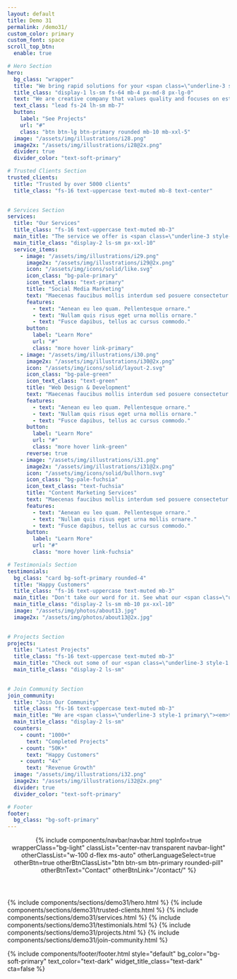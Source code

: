 ```yaml
---
layout: default
title: Demo 31
permalink: /demo31/
custom_color: primary
custom_font: space
scroll_top_btn:
  enable: true

# Hero Section
hero:
  bg_class: "wrapper"
  title: "We bring rapid solutions for your <span class=\"underline-3 style-1 primary\"><em>business</em></span>"
  title_class: "display-1 ls-sm fs-64 mb-4 px-md-8 px-lg-0"
  text: "We are creative company that values quality and focuses on establishing long-term relationships with customers."
  text_class: "lead fs-24 lh-sm mb-7"
  button:
    label: "See Projects"
    url: "#"
    class: "btn btn-lg btn-primary rounded mb-10 mb-xxl-5"
  image: "/assets/img/illustrations/i28.png"
  image2x: "/assets/img/illustrations/i28@2x.png"
  divider: true
  divider_color: "text-soft-primary"

# Trusted Clients Section
trusted_clients:
  title: "Trusted by over 5000 clients"
  title_class: "fs-16 text-uppercase text-muted mb-8 text-center"
 

# Services Section
services:
  title: "Our Services"
  title_class: "fs-16 text-uppercase text-muted mb-3"
  main_title: "The service we offer is <span class=\"underline-3 style-1 primary\"><em>designed</em></span> to meet your business needs."
  main_title_class: "display-2 ls-sm px-xxl-10"
  service_items:
    - image: "/assets/img/illustrations/i29.png"
      image2x: "/assets/img/illustrations/i29@2x.png"
      icon: "/assets/img/icons/solid/like.svg"
      icon_class: "bg-pale-primary"
      icon_text_class: "text-primary"
      title: "Social Media Marketing"
      text: "Maecenas faucibus mollis interdum sed posuere consectetur est at lobortis. Scelerisque id ligula porta felis euismod semper. Fusce dapibus tellus."
      features:
        - text: "Aenean eu leo quam. Pellentesque ornare."
        - text: "Nullam quis risus eget urna mollis ornare."
        - text: "Fusce dapibus, tellus ac cursus commodo."
      button:
        label: "Learn More"
        url: "#"
        class: "more hover link-primary"
    - image: "/assets/img/illustrations/i30.png"
      image2x: "/assets/img/illustrations/i30@2x.png"
      icon: "/assets/img/icons/solid/layout-2.svg"
      icon_class: "bg-pale-green"
      icon_text_class: "text-green"
      title: "Web Design & Development"
      text: "Maecenas faucibus mollis interdum sed posuere consectetur est at lobortis. Scelerisque id ligula porta felis euismod semper. Fusce dapibus tellus."
      features:
        - text: "Aenean eu leo quam. Pellentesque ornare."
        - text: "Nullam quis risus eget urna mollis ornare."
        - text: "Fusce dapibus, tellus ac cursus commodo."
      button:
        label: "Learn More"
        url: "#"
        class: "more hover link-green"
      reverse: true
    - image: "/assets/img/illustrations/i31.png"
      image2x: "/assets/img/illustrations/i31@2x.png"
      icon: "/assets/img/icons/solid/bullhorn.svg"
      icon_class: "bg-pale-fuchsia"
      icon_text_class: "text-fuchsia"
      title: "Content Marketing Services"
      text: "Maecenas faucibus mollis interdum sed posuere consectetur est at lobortis. Scelerisque id ligula porta felis euismod semper. Fusce dapibus tellus."
      features:
        - text: "Aenean eu leo quam. Pellentesque ornare."
        - text: "Nullam quis risus eget urna mollis ornare."
        - text: "Fusce dapibus, tellus ac cursus commodo."
      button:
        label: "Learn More"
        url: "#"
        class: "more hover link-fuchsia"

# Testimonials Section
testimonials:
  bg_class: "card bg-soft-primary rounded-4"
  title: "Happy Customers"
  title_class: "fs-16 text-uppercase text-muted mb-3"
  main_title: "Don't take our word for it. See what our <span class=\"underline-3 style-1 primary\"><em>customers</em></span> are saying about us."
  main_title_class: "display-2 ls-sm mb-10 px-xxl-10"
  image: "/assets/img/photos/about13.jpg"
  image2x: "/assets/img/photos/about13@2x.jpg"
  

# Projects Section
projects:
  title: "Latest Projects"
  title_class: "fs-16 text-uppercase text-muted mb-3"
  main_title: "Check out some of our <span class=\"underline-3 style-1 primary\"><em>awesome</em></span> projects with creative ideas and great design."
  main_title_class: "display-2 ls-sm"
  

# Join Community Section
join_community:
  title: "Join Our Community"
  title_class: "fs-16 text-uppercase text-muted mb-3"
  main_title: "We are <span class=\"underline-3 style-1 primary\"><em>trusted</em></span> by over 50000+ clients. Join them now and grow your business."
  main_title_class: "display-2 ls-sm"
  counters:
    - count: "1000+"
      text: "Completed Projects"
    - count: "50K+"
      text: "Happy Customers"
    - count: "4x"
      text: "Revenue Growth"
  image: "/assets/img/illustrations/i32.png"
  image2x: "/assets/img/illustrations/i32@2x.png"
  divider: true
  divider_color: "text-soft-primary"

# Footer
footer:
  bg_class: "bg-soft-primary"
---
```

<div class="content-wrapper">
<header class="wrapper bg-light">

  {% include components/navbar/navbar.html 
    topInfo=true
    wrapperClass="bg-light"
    classList="center-nav transparent navbar-light"
    otherClassList="w-100 d-flex ms-auto"
    otherLanguageSelect=true
    otherBtn=true
    otherBtnClassList="btn btn-sm btn-primary rounded-pill"
    otherBtnText="Contact"
    otherBtnLink="/contact/"
%}

</header>
<!-- /header -->

{% include components/sections/demo31/hero.html %}
{% include components/sections/demo31/trusted-clients.html %}
{% include components/sections/demo31/services.html %}
{% include components/sections/demo31/testimonials.html %}
{% include components/sections/demo31/projects.html %}
{% include components/sections/demo31/join-community.html %}

</div>
{% include components/footer/footer.html 
  style="default"
  bg_color="bg-soft-primary"
  text_color="text-dark"
  widget_title_class="text-dark"
  cta=false
%}
